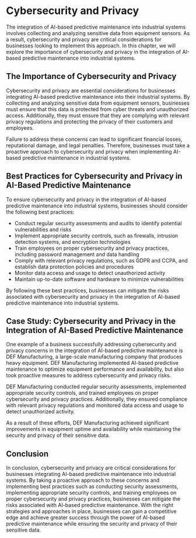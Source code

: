 Cybersecurity and Privacy
==========================================================================================================

The integration of AI-based predictive maintenance into industrial systems involves collecting and analyzing sensitive data from equipment sensors. As a result, cybersecurity and privacy are critical considerations for businesses looking to implement this approach. In this chapter, we will explore the importance of cybersecurity and privacy in the integration of AI-based predictive maintenance into industrial systems.

The Importance of Cybersecurity and Privacy
-------------------------------------------

Cybersecurity and privacy are essential considerations for businesses integrating AI-based predictive maintenance into their industrial systems. By collecting and analyzing sensitive data from equipment sensors, businesses must ensure that this data is protected from cyber threats and unauthorized access. Additionally, they must ensure that they are complying with relevant privacy regulations and protecting the privacy of their customers and employees.

Failure to address these concerns can lead to significant financial losses, reputational damage, and legal penalties. Therefore, businesses must take a proactive approach to cybersecurity and privacy when implementing AI-based predictive maintenance in industrial systems.

Best Practices for Cybersecurity and Privacy in AI-Based Predictive Maintenance
-------------------------------------------------------------------------------

To ensure cybersecurity and privacy in the integration of AI-based predictive maintenance into industrial systems, businesses should consider the following best practices:

* Conduct regular security assessments and audits to identify potential vulnerabilities and risks
* Implement appropriate security controls, such as firewalls, intrusion detection systems, and encryption technologies
* Train employees on proper cybersecurity and privacy practices, including password management and data handling
* Comply with relevant privacy regulations, such as GDPR and CCPA, and establish data protection policies and procedures
* Monitor data access and usage to detect unauthorized activity
* Maintain up-to-date software and hardware to minimize vulnerabilities

By following these best practices, businesses can mitigate the risks associated with cybersecurity and privacy in the integration of AI-based predictive maintenance into industrial systems.

Case Study: Cybersecurity and Privacy in the Integration of AI-Based Predictive Maintenance
-------------------------------------------------------------------------------------------

One example of a business successfully addressing cybersecurity and privacy concerns in the integration of AI-based predictive maintenance is DEF Manufacturing, a large-scale manufacturing company that produces heavy equipment. DEF Manufacturing implemented AI-based predictive maintenance to optimize equipment performance and availability, but also took proactive measures to address cybersecurity and privacy risks.

DEF Manufacturing conducted regular security assessments, implemented appropriate security controls, and trained employees on proper cybersecurity and privacy practices. Additionally, they ensured compliance with relevant privacy regulations and monitored data access and usage to detect unauthorized activity.

As a result of these efforts, DEF Manufacturing achieved significant improvements in equipment uptime and availability while maintaining the security and privacy of their sensitive data.

Conclusion
----------

In conclusion, cybersecurity and privacy are critical considerations for businesses integrating AI-based predictive maintenance into industrial systems. By taking a proactive approach to these concerns and implementing best practices such as conducting security assessments, implementing appropriate security controls, and training employees on proper cybersecurity and privacy practices, businesses can mitigate the risks associated with AI-based predictive maintenance. With the right strategies and approaches in place, businesses can gain a competitive edge and achieve greater success through the power of AI-based predictive maintenance while ensuring the security and privacy of their sensitive data.
